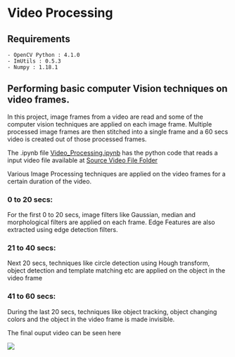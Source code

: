 # Video Processing

## Requirements
```
- OpenCV Python : 4.1.0
- ImUtils : 0.5.3
- Numpy : 1.18.1
```
## Performing basic computer Vision techniques on video frames. 

In this project, image frames from a video are read and some of the computer vision techniques are applied on each image frame. Multiple processed image frames are then stitched into a single frame and a 60 secs video is created out of those processed frames.

The .ipynb file [Video_Processing.ipynb](Video_Processing.ipynb) has the python code that reads a input video file available at [Source Video File Folder](SourceVideoFile/InputVideoFile.mp4)

Various Image Processing techniques are applied on the video frames for a certain duration of the video.

### 0 to 20 secs:

For the first 0 to 20 secs, image filters like Gaussian, median and morphological filters are applied on each frame. Edge Features are also extracted using edge detection filters.


### 21 to 40 secs:

Next 20 secs, techniques like circle detection using Hough transform,  object detection and template matching etc are applied on the object in the video frame  

### 41 to 60 secs:

During the last 20 secs, techniques like object tracking, object changing colors and the object in the video frame is made invisible.

The final ouput video can be seen here 

![](OutputVideoFile/output.gif)
